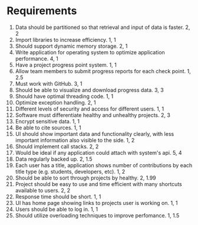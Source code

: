 # Requirements

1. Data should be partitioned so that retrieval and input of data is faster. 2, 2
2. Import libraries to increase efficiency. 1, 1 
3. Should support dynamic memory storage. 2, 1 
4. Write application for operating system to optimize application performance. 4, 1
5. Have a project progress point system. 1, 1
6. Allow team members to submit progress reports for each check point. 1, 2.5
7. Must work with GitHub. 3, 1 
8. Should be able to visualize and download progress data. 3, 3 
9. Should have optimal threading code. 1, 1
10. Optimize exception handling. 2, 1
11. Different levels of security and access for different users. 1, 1
12. Software must differentiate healthy and unhealthy projects. 2, 3
13. Encrypt sensitive data. 1, 1
14. Be able to cite sources. 1, 1
15. UI should show important data and functionality clearly, with less important information also visible to the side. 1, 2
16. Should implement call stacks. 2, 2
17. Would be ideal if any application could attach with system's api. 5, 4
18. Data regularly backed up. 2, 1.5
19. Each user has a title, application shows number of contributions by each title type (e.g. students, developers, etc). 1, 2
20. Should be able to sort through projects by healthy. 2, 1.99
21. Project should be easy to use and time efficient with many shortcuts available to users. 2, 2
22. Response time should be short. 1, 1 
23. UI has home page showing links to projects user is working on. 1, 1
24. Users should be able to log in. 1, 1
25. Should utilize overloading techniques to improve perfomance. 1, 1.5